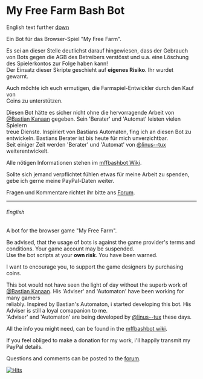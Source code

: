My Free Farm Bash Bot
=====================

English text further [down](#english)

Ein Bot für das Browser-Spiel "My Free Farm".

Es sei an dieser Stelle deutlichst darauf hingewiesen, dass der Gebrauch<br>
von Bots gegen die AGB des Betreibers verstösst und u.a. eine Löschung<br>
des Spielerkontos zur Folge haben kann!<br>
Der Einsatz dieser Skripte geschieht auf **eigenes Risiko**. Ihr wurdet gewarnt.

Auch möchte ich euch ermutigen, die Farmspiel-Entwickler durch den Kauf von<br>
Coins zu unterstützen.

Diesen Bot hätte es sicher nicht ohne die hervorragende Arbeit von<br>
[@Bastian Kanaan](https://github.com/BastianKanaan) gegeben. Sein 'Berater' und 'Automat' leisten vielen Spielern<br>
treue Dienste. Inspiriert von Bastians Automaten, fing ich an diesen Bot zu<br>
entwickeln. Bastians Berater ist bis heute für mich unverzichtbar.<br>
Seit einiger Zeit werden 'Berater' und 'Automat' von [@linus--tux](https://github.com/linus--tux) weiterentwickelt.

Alle nötigen Informationen stehen im [mffbashbot Wiki](https://github.com/HackerHarry/mffbashbot/wiki).

Sollte sich jemand verpflichtet fühlen etwas für meine Arbeit zu spenden,<br>
gebe ich gerne meine PayPal-Daten weiter.

Fragen und Kommentare richtet ihr bitte ans [Forum](http://myfreefarm-berater.forumprofi.de/f15-Bash-Bot.html).

---
###### English

A bot for the browser game "My Free Farm".

Be advised, that the usage of bots is against the game provider's terms and<br>
conditions. Your game account may be suspended.<br>
Use the bot scripts at your **own risk**. You have been warned.

I want to encourage you, to support the game designers by purchasing coins.

This bot would not have seen the light of day without the superb work of<br>
[@Bastian Kanaan](https://github.com/BastianKanaan). His 'Adviser' and 'Automaton' have been working for many gamers<br>
reliably. Inspired by Bastian's Automaton, i started developing this bot. His<br>
Adviser is still a loyal comapanion to me.<br>
'Adviser' and 'Automaton' are being developed by [@linus--tux](https://github.com/linus--tux) these days.

All the info you might need, can be found in the [mffbashbot wiki](https://github.com/HackerHarry/mffbashbot/wiki).

If you feel obliged to make a donation for my work, i'll happily transmit my<br>
PayPal details.

Questions and comments can be posted to the [forum](http://myfreefarm-berater.forumprofi.de/f15-Bash-Bot.html).

[![Hits](https://hits.seeyoufarm.com/api/count/incr/badge.svg?url=https%3A%2F%2Fgithub.com%2FHackerHarry%2Fmffbashbot&count_bg=%2362AE28&title_bg=%23555555&icon=probot.svg&icon_color=%23E7E7E7&title=Hits+today+%2F+total&edge_flat=false)](https://hits.seeyoufarm.com)

